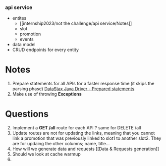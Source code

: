 
### api service
- entites
	- [[internship2023/not the challenge/api service/Notes]]
	- slot
	- promotion
	- events
- data model
- CRUD endpoints for every entity

# Notes
1. Prepare statements for all APIs for a faster response time (it skips the parsing phase) [DataStax Java Driver - Prepared statements](https://docs.datastax.com/en/developer/java-driver/3.0/manual/statements/prepared/)
2. Make use of throwing **Exceptions**


# Questions
2. Implement a **GET /all** route for each API ? same for DELETE /all
3. Update routes are not for updating the links, meaning that you cannot link a promotion that was previously linked to slot1 to another slot2. They are for updaing the other columns; name, title...
4. How will we generate data and requests [[Data & Requests generation]]
5. Should we look at cache warmup
6. 